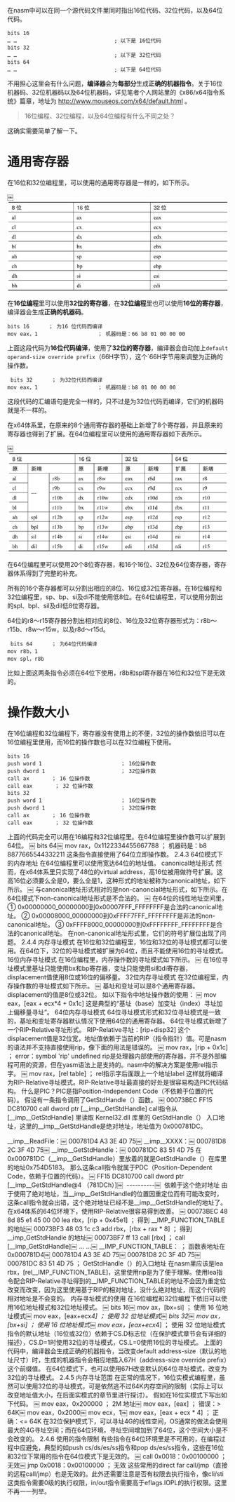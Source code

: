 

在nasm中可以在同一个源代码文件里同时指出16位代码、32位代码，以及64位代码。

```
bits 16￼
… …                               ; 以下是 16位代码￼
bits 32￼
… …                               ; 以下是 32位代码￼
bits 64￼
… …                               ; 以下是 64位代码
```

不用担心这里会有什么问题，**编译器**会为**每部分**生成**正确的机器指令**。关于16位机器码、32位机器码以及64位机器码，详见笔者个人网站里的《x86/x64指令系统》篇章，地址为 http://www.mouseos.com/x64/default.html 。

>16位编程、32位编程，以及64位编程有什么不同之处？

这确实需要简单了解一下。

# 通用寄存器

在16位和32位编程里，可以使用的通用寄存器是一样的，如下所示。

￼![2020-02-09-21-22-18.png](./images/2020-02-09-21-22-18.png)

在**16位编程**里可以使用**32位的寄存器**，在**32位编程**里也可以使用**16位的寄存器**，编译器会生成**正确的机器码**。

```
bits 16      ； 为16 位代码而编译￼
mov eax，1                   ； 机器码是：66 b8 01 00 00 00
```

上面这段代码为**16位代码编译**，使用了**32位的寄存器**，编译器会自动加上`default operand-size override prefix`（66H字节），这个`66H字节用来调整为正确的操作数。

```
￼bits 32      ； 为32位代码而编译￼
mov eax，1                   ； 机器码是：b8 01 00 00 00
```

这段代码的汇编语句是完全一样的，只不过是为32位代码而编译，它们的机器码就是不一样的。

在x64体系里，在原来的8个通用寄存器的基础上新增了8个寄存器，并且原来的寄存器也得到了扩展。在64位编程里可以使用的通用寄存器如下表所示。

￼![2020-02-09-21-24-01.png](./images/2020-02-09-21-24-01.png)

在64位编程里可以使用20个8位寄存器，和16个16位、32位及64位寄存器，寄存器体系得到了完整的补充。

所有的16个寄存器都可以分割出相应的8位、16位或32位寄存器。在16位编程和32位编程里，sp、bp、si及di不能使用低8位。在64位编程里，可以使用分割出的spl、bpl、sil及dil低8位寄存器。

64位的r8～r15寄存器分割出相对应的8位、16位及32位寄存器形式为：r8b～r15b、r8w～r15w，以及r8d～r15d。

```
￼bits 64      ； 为64位代码编译￼
mov r8b，1￼
mov spl，r8b
```

比如上面这两条指令必须在64位下使用，r8b和spl寄存器在16位和32位下是无效的。

# 操作数大小

在16位编程和32位编程下，寄存器没有使用上的不便，32位的操作数依旧可以在16位编程里使用，而16位的操作数也可以在32位编程下使用。

```
bits 16￼
push word 1                         ； 16位操作数￼
push dword 1                        ； 32位操作数￼
call ax       ； 16 位操作数￼
call eax       ； 32 位操作数￼
bits 32￼
push word 1                         ； 16位操作数￼
push dword 1                        ； 32位操作数￼
call ax       ； 16 位操作数￼
call eax       ； 32 位操作数
```

上面的代码完全可以用在16编程和32位编程里。在64位编程里操作数可以扩展到64位。
￼ bits 64￼ mov rax，0x1122334455667788      ； 机器码是：b8 8877665544332211
这条指令直接使用了64位立即操作数。
2.4.3 64位模式下的内存地址
在64位编程里可以使用宽达64位的地址值。
canonical地址形式
然而，在x64体系里只实现了48位的virtual address，高16位被用做符号扩展。这高16位必须要么全是0，要么全是1，这种形式的地址被称为canonical地址，如下所示。
￼
与canonical地址形式相对的是non-canoncial地址形式，如下所示。在64位模式下non-canonical地址形式是不合法的。
￼
在64位的线性地址空间里，
① 0x00000000_00000000到0x00007FFF_FFFFFFFF是合法的canonical地址。
② 0x00008000_00000000到0xFFFF7FFF_FFFFFFFF是非法的non-canonical地址。
③ 0xFFFF8000_00000000到0xFFFFFFFF_FFFFFFFF是合法的canonical地址。
在non-canonical地址形式里，它们的符号扩展位出现了问题。
2.4.4 内存寻址模式
在16位和32位编程里，16位和32位的寻址模式都可以使用。在64位下，32位的寻址模式被扩展为64位，而且不能使用16位的寻址模式。
16位内存寻址模式
在16位编程里，内存操作数的寻址模式如下所示。
￼
在16位寻址模式里基址只能使用bx和bp寄存器，变址只能使用si和di寄存器，displacement值使用8位或16位的偏移量。
32位内存寻址模式
在32位编程里，内存操作数的寻址模式如下所示。
￼
基址和变址可以是8个通用寄存器。displacement的值是8位或32位。
如以下指令中地址操作数的使用：
￼ mov eax，[eax + ecx*4 + 0x1c]
这是典型的“基址（base）加变址（index）寻址加上偏移量寻址”。
64位内存寻址模式
64位寻址模式形式和32位寻址模式是一致的，基址和变址寄存器默认情况下使用64位的通用寄存器。
64位寻址模式新增了一个RIP-Relative寻址形式。
RIP-Relative寻址：[rip+disp32]
这个displacement值是32位宽，地址值依赖于当前的RIP（指令指针）值。可是nasm的语法并不支持直接使用rip，像下面的用法是错误的。
￼ mov rax，[rip + 0x1c]     ； error：symbol 'rip' undefined
rip是处理器内部使用的寄存器，并不是外部编程可用的资源，但在yasm语法上是支持的。nasm中的解决方案是使用rel指示字。
￼ mov rax，[rel table]        ； rel指示字后面跟上一个地址label
这样就将编译为RIP-Relative寻址模式。RIP-Relative寻址最直接的好处是很容易构造PIC代码结构。
什么是PIC？PIC是指Position-Independent Code（不依赖于位置的代码）。
假设有一条指令调用了GetStdHandle（）函数。
￼ 00073BEC     FF15 DC810700      call  dword ptr [__imp__GetStdHandle]
call指令从 [__imp__GetStdHandle] 里读取 Kernel32.dll 库里的 GetStdHandle（） 入口地址，这里的__imp__GetStdHandle是绝对地址，地址值为 0x000781DC。

__imp__ReadFile：￼ 000781D4   A3 3E 4D 75￼ __imp__XXXX：￼ 000781D8   2C 3F 4D 75￼ __imp__GetStdHandle：￼ 000781DC   83 51 4D 75
在0x000781DC（__imp__GetStdHandle）里放着的就是GetStdHandle（）在库里的地址0x754D5183。
那么这条call指令就属于PDC（Position-Dependent Code，依赖于位置的代码）。
￼ FF15   DC810700            call   dword ptr [__imp__GetStdHandle@4 （781DCh）]￼      ----------￼   依赖于这个绝对地址
由于使用了绝对地址，当__imp__GetStdHandle的位置因重定位而有可能改变时，这条call指令就会出错，这个绝对地址已经不是__imp__GetStdHandle的地址了。
在x64体系的64位环境下，使用RIP-Relative很容易得到改善。
￼ 00073BEC  48 8d 85 e1 45 00 00  lea rbx，[rip + 0x45e1]  ； 得到 __IMP_FUNCTION_TABLE的地址￼ 00073BF3  48 03 1c c3              add rbx，[rbx + rax * 8] ； 得到 __imp_GetStdHandle 的地址￼ 00073BF7  ff 13                      call [rbx]                   ； call [__imp_GetStdHandle]￼ ... ...￼ __IMP_FUNCTION_TABLE：                               ；  函数表地址在 0x000781D4￼ 000781D4   A3 3E 4D 75￼ 000781D8   2C 3F 4D 75￼ 000781DC   83 51 4D 75                                ； GetStdHandle（）的入口地址
在nasm里应该是lea rbx，[rel__IMP_FUNCTION_TABLE]，这里使用rip是为了便于理解。使用lea指令配合RIP-Relative寻址得到的__IMP_FUNCTION_TABLE的地址不会因为重定位改变而改变，因为这里使用基于RIP的相对地址，没什么绝对地址，而这个代码的相对地址是不会变的。
内存寻址模式的使用
在16位编程和32位编程下依旧可以使用16位地址模式和32位地址模式。
￼ bits 16￼ mov ax，[bx+si]                        ； 使用 16 位地址模式￼ mov eax，[eax+ecx*4]                 ； 使用 32 位地址模式￼ bits 32￼ mov ax，[bx+si]                        ； 使用 16 位地址模式￼ mov eax，[eax+ecx*4]                 ； 使用 32 位地址模式
指令的默认地址（16位或32位）依赖于CS.D标志位（在保护模式章节会有详细的描述），CS.D=1时使用32位的寻址模式，CS.L=0使用16位的寻址模式。
上面的代码中，编译器会生成正确的机器指令，当改变default address-size（默认的地址尺寸）时，生成的机器指令会相应地插入67H（address-size override prefix）这个前缀值。
在64位模式下，也可以使用67H改变默认的64位寻址模式，改变为32位的寻址模式。
2.4.5 内存寻址范围
在正常的情况下，16位实模式编程里，虽然可以使用32位的寻址模式，可是依然逃不过64K内存空间的限制（实际上可以改变地址值大小，在后面实模式的章节里进行探讨）。
假如在16位实模式下写出如下代码。
￼ mov eax，0x200000                       ； 2M 地址￼ mov eax，[eax]                           ； 错误：> 64K￼ mov eax，0x2000￼ mov ecx，1￼ mov eax，[eax + ecx * 4]              ； 正确：<= 64K
在32位保护模式下，可以寻址4G的线性空间，OS通常的做法会使用最大的4G寻址空间；而在64位环境，寻址空间增加到了64位，这个空间大小是不会改变的。
2.4.6 使用的指令限制
有些指令在64位环境里是不可用的，在编程过程中应避免，典型的如push cs/ds/es/ss指令和pop ds/es/ss指令，这些在16位和32位下常用的指令在64位模式下是无效的。
￼ call 0x0018：0x00100000               ； 无效￼ jmp  0x0018：0x00100000                ； 无效
这些常用的direct far call/jmp（直接的远程call/jmp）也是无效的。此外还需要注意是否有权限去执行指令，像cli/sti这类指令需要0级的执行权限，in/out指令需要高于eflags.IOPL的执行权限。这里不再一一列举。